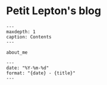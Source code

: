 # Petit Lepton's blog

```{toctree}
---
maxdepth: 1
caption: Contents
---

about_me
```

``` {postlist} 10
---
date: "%Y-%m-%d"
format: "{date} - {title}"
---
```
